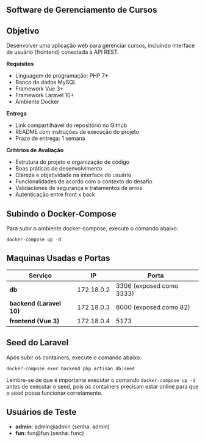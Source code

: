 Software de Gerenciamento de Cursos
-----------------------------------

Objetivo
--------

Desenvolver uma aplicação web para gerenciar cursos, incluindo interface de usuário (frontend) conectada à API REST.

**Requisitos**

* Linguagem de programação: PHP 7+
* Banco de dados MySQL
* Framework Vue 3+
* Framework Laravel 10+
* Ambiente Docker

**Entrega**

* Link compartilhável do repositório no Github
* README com instruções de execução do projeto
* Prazo de entrega: 1 semana

**Critérios de Avaliação**

* Estrutura do projeto e organização de código
* Boas práticas de desenvolvimento
* Clareza e objetividade na interface do usuário
* Funcionalidades de acordo com o contexto do desafio
* Validaciones de segurança e tratamentos de erros
* Autenticação entre front x back

**Subindo o Docker-Compose**
-----------------------------

Para subir o ambiente docker-compose, execute o comando abaixo:
```
docker-compose up -d
```

**Maquinas Usadas e Portas**
-------------------------

| Serviço | IP | Porta |
| --- | --- | --- |
| **db** | 172.18.0.2 | 3306 (exposed como 3333) |
| **backend (Laravel 10)** | 172.18.0.3 | 8000 (exposed como 82) |
| **frontend (Vue 3)** | 172.18.0.4 | 5173 |

**Seed do Laravel**
------------------

Após subir os containers, execute o comando abaixo:
```
docker-compose exec backend php artisan db:seed
```

Lembre-se de que é importante executar o comando `docker-compose up -d` antes de executar o seed, pois os containers precisam estar online para que o seed possa funcionar corretamente.

**Usuários de Teste**
----------------------

* **admin**: admin@admin (senha: admin)
* **fun**: fun@fun (senha: func)

